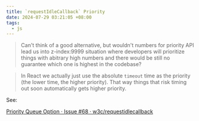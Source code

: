 ```yaml
---
title: `requestIdleCallback` Priority
date: 2024-07-29 03:21:05 +08:00
tags:
  - js
---
```


> Can't think of a good alternative, but wouldn't numbers for priority API lead us into z-index:9999 situation where developers will prioritize things with abitrary high numbers and there would be still no guarantee which one is highest in the codebase?

> In React we actually just use the absolute `timeout` time as the priority (the lower time, the higher priority). That way things that risk timing out soon automatically gets higher priority.

See:

[Priority Queue Option · Issue #68 · w3c/requestidlecallback](https://github.com/w3c/requestidlecallback/issues/68)
